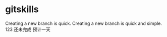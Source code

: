 # gitskills
Creating a new branch is quick.
Creating a new branch is quick and simple. 123
还未完成 预计一天